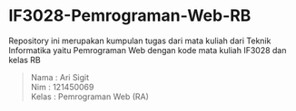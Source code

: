 # IF3028-Pemrograman-Web-RB
Repository ini merupakan kumpulan tugas dari mata kuliah  dari Teknik Informatika yaitu Pemrograman Web dengan kode mata kuliah IF3028 dan kelas RB

> Nama : Ari Sigit \
> Nim : 121450069 \
> Kelas : Pemrograman Web (RA)
